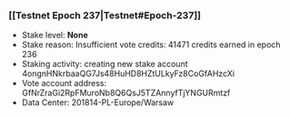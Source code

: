 ### [[Testnet Epoch 237|Testnet#Epoch-237]]
* Stake level: **None**
* Stake reason: Insufficient vote credits: 41471 credits earned in epoch 236
* Staking activity: creating new stake account 4ongnHNkrbaaQG7Js48HuHD8HZtULkyFz8CoGfAHzcXi
* Vote account address: GfNrZraGi2RpFMuroNb8Q6QsJ5TZAnnyfTjYNGURmtzf
* Data Center: 201814-PL-Europe/Warsaw